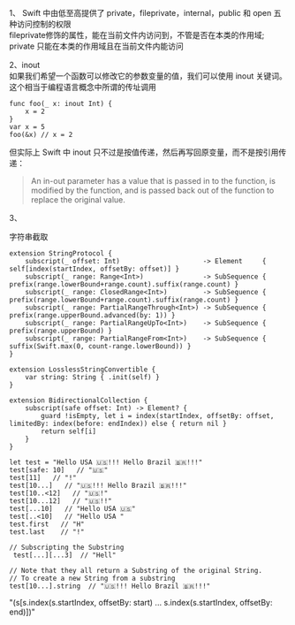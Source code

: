 1、
Swift 中由低至高提供了 private，fileprivate，internal，public 和 open 五种访问控制的权限  
fileprivate修饰的属性，能在当前文件内访问到，不管是否在本类的作用域;
private 只能在本类的作用域且在当前文件内能访问  


2、inout  
如果我们希望一个函数可以修改它的参数变量的值，我们可以使用 inout 关键词。这个相当于编程语言概念中所谓的传址调用  
```
func foo(_ x: inout Int) {
    x = 2
}
var x = 5
foo(&x) // x = 2
```  

但实际上 Swift 中 inout 只不过是按值传递，然后再写回原变量，而不是按引用传递：
> An in-out parameter has a value that is passed in to the function, is modified by the function, and is passed back out of the function to replace the original value.  


3、

字符串截取

```
extension StringProtocol {
    subscript(_ offset: Int)                     -> Element     { self[index(startIndex, offsetBy: offset)] }
    subscript(_ range: Range<Int>)               -> SubSequence { prefix(range.lowerBound+range.count).suffix(range.count) }
    subscript(_ range: ClosedRange<Int>)         -> SubSequence { prefix(range.lowerBound+range.count).suffix(range.count) }
    subscript(_ range: PartialRangeThrough<Int>) -> SubSequence { prefix(range.upperBound.advanced(by: 1)) }
    subscript(_ range: PartialRangeUpTo<Int>)    -> SubSequence { prefix(range.upperBound) }
    subscript(_ range: PartialRangeFrom<Int>)    -> SubSequence { suffix(Swift.max(0, count-range.lowerBound)) }
}

extension LosslessStringConvertible {
    var string: String { .init(self) }
}

extension BidirectionalCollection {
    subscript(safe offset: Int) -> Element? {
        guard !isEmpty, let i = index(startIndex, offsetBy: offset, limitedBy: index(before: endIndex)) else { return nil }
        return self[i]
    }
}

let test = "Hello USA 🇺🇸!!! Hello Brazil 🇧🇷!!!"
test[safe: 10]   // "🇺🇸"
test[11]   // "!"
test[10...]   // "🇺🇸!!! Hello Brazil 🇧🇷!!!"
test[10..<12]   // "🇺🇸!"
test[10...12]   // "🇺🇸!!"
test[...10]   // "Hello USA 🇺🇸"
test[..<10]   // "Hello USA "
test.first   // "H"
test.last    // "!"

// Subscripting the Substring
 test[...][...3]  // "Hell"

// Note that they all return a Substring of the original String.
// To create a new String from a substring
test[10...].string  // "🇺🇸!!! Hello Brazil 🇧🇷!!!"

```


"\(s[s.index(s.startIndex, offsetBy: start) ... s.index(s.startIndex, offsetBy: end)])"
